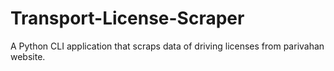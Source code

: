 # Transport-License-Scraper
A Python CLI application that scraps data of driving licenses from parivahan website.
